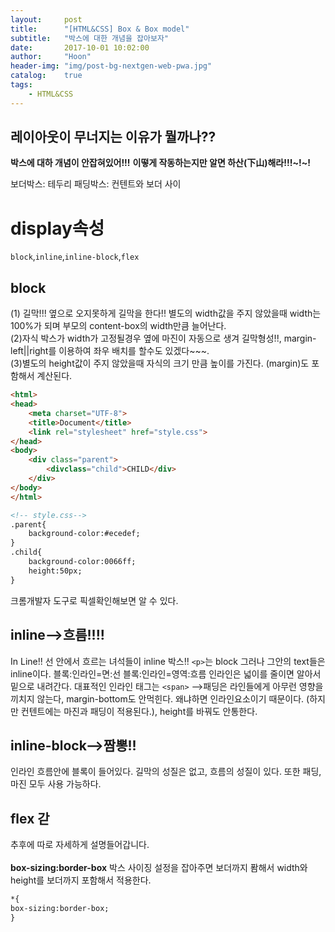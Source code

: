```yaml
---
layout:     post
title:      "[HTML&CSS] Box & Box model"
subtitle:   "박스에 대한 개념을 잡아보자"
date:       2017-10-01 10:02:00
author:     "Hoon"
header-img: "img/post-bg-nextgen-web-pwa.jpg"
catalog:    true
tags:
    - HTML&CSS
---
```

## 레이아웃이 무너지는 이유가 뭘까나??
**박스에 대하 개념이 안잡혀있어!!!**
**이떻게 작동하는지만 알면 하산(下山)해라!!!~!~!**

보더박스: 테두리
패딩박스: 컨텐트와 보더 사이

# display속성
`block`,`inline`,`inline-block`,`flex`
<br>

## block
(1) 길막!!! 옆으로 오지못하게 길막을 한다!!
별도의 width값을 주지 않았을때 width는 100%가 되며 부모의 content-box의 width만큼 늘어난다.
<br>
(2)자식 박스가 width가 고정될경우 옆에 마진이 자동으로 생겨 길막형성!!, margin-left||right를 이용하여 좌우 배치를 할수도 있겠다~~~.
<br>
(3)별도의 height값이 주지 않았을때 자식의 크기 만큼  높이를 가진다. (margin)도 포함해서 계산된다.
<br>

```html
<html>
<head>
    <meta charset="UTF-8">
    <title>Document</title>
    <link rel="stylesheet" href="style.css">
</head>
<body>
    <div class="parent">
        <divclass="child">CHILD</div>
    </div>
</body>
</html>

<!-- style.css-->
.parent{
    background-color:#ecedef;
}
.child{
    background-color:0066ff;
    height:50px;
}
```
크롬개발자 도구로 픽셀확인해보면 알 수 있다.

## inline-->흐름!!!!
In Line!! 선 안에서 흐르는 녀석들이 inline 박스!!
`<p>`는 block 그러나 그안의 text들은 inline이다.
블록:인라인=면:선
블록:인라인=영역:흐름
인라인은 넓이를 줄이면 알아서 밑으로 내려간다. 대표적인 인라인 태그는 `<span>`
-->패딩은 라인들에게 아무런 영향을 끼치지 않는다, margin-bottom도 안먹힌다. 왜냐하면 인라인요소이기 때문이다. (하지만 컨텐트에는 마진과 패딩이 적용된다.), height를 바꿔도 안통한다.
<br>

## inline-block-->짬뽕!!
인라인 흐름안에 블록이 들어있다. 길막의 성질은 없고, 흐름의 성질이 있다. 또한 패딩,마진 모두 사용 가능하다.
<br>

## flex 갇
추후에 따로 자세하게 설명들어갑니다.
<br>
<br>
**box-sizing:border-box**
박스 사이징 설정을 잡아주면 보더까지 퐘해서 width와 height를 보더까지 포함해서 적용한다.

```html
*{
box-sizing:border-box;
}
```
